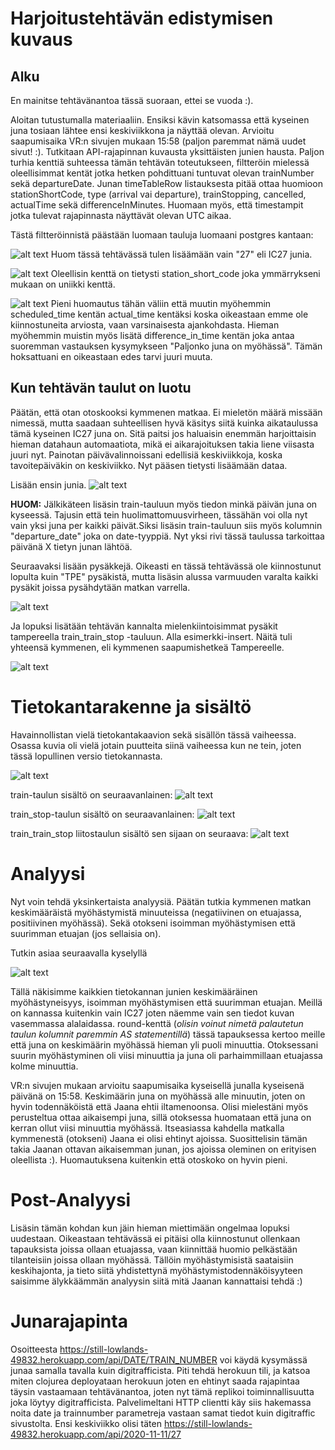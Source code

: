 # Harjoitustehtävän edistymisen kuvaus

## Alku
En mainitse tehtävänantoa tässä suoraan, ettei se vuoda :).

Aloitan tutustumalla materiaaliin. Ensiksi kävin katsomassa että kyseinen juna tosiaan lähtee ensi keskiviikkona ja näyttää olevan.
Arvioitu saapumisaika VR:n sivujen mukaan 15:58 (paljon paremmat nämä uudet sivut! :).
Tutkitaan API-rajapinnan kuvausta yksittäisten junien hausta. Paljon turhia kenttiä suhteessa tämän tehtävän toteutukseen, filtteröin mielessä oleellisimmat kentät
jotka hetken pohdittuani tuntuvat olevan trainNumber sekä departureDate. Junan timeTableRow listauksesta pitää ottaa huomioon stationShortCode, type (arrival vai departure), trainStopping, cancelled, actualTime sekä differenceInMinutes. Huomaan myös, että timestampit jotka tulevat rajapinnasta näyttävät olevan UTC aikaa.

Tästä filtteröinnistä päästään luomaan tauluja luomaani postgres kantaan:

![alt text](https://github.com/Konnila/harkkis/blob/main/creata_table_train.PNG "Create train")
Huom tässä tehtävässä tulen lisäämään vain "27" eli IC27 junia.

![alt text](https://github.com/Konnila/harkkis/blob/main/create_table_stop.PNG "Create train stop")
Oleellisin kenttä on tietysti station_short_code joka ymmärrykseni mukaan on uniikki kenttä.

![alt text](https://github.com/Konnila/harkkis/blob/main/create_table_train_train_stop.PNG "Create connecting table")
Pieni huomautus tähän väliin että muutin myöhemmin scheduled_time kentän actual_time kentäksi koska oikeastaan emme ole kiinnostuneita arviosta, vaan varsinaisesta ajankohdasta.
Hieman myöhemmin muistin myös lisätä difference_in_time kentän joka antaa suoremman vastauksen kysymykseen "Paljonko juna on myöhässä". Tämän hoksattuani en oikeastaan edes tarvi juuri muuta.

## Kun tehtävän taulut on luotu

Päätän, että otan otoskooksi kymmenen matkaa. Ei mieletön määrä missään nimessä, mutta saadaan suhteellisen hyvä käsitys siitä kuinka aikataulussa tämä kyseinen IC27 juna on. Sitä paitsi jos haluaisin enemmän harjoittaisin hieman datahaun automaatiota, mikä ei aikarajoituksen takia liene viisasta juuri nyt. Painotan päivävalinnoissani edellisiä keskiviikkoja, koska tavoitepäiväkin on keskiviikko.
Nyt pääsen tietysti lisäämään dataa. 

Lisään ensin junia.
![alt text](https://github.com/Konnila/harkkis/blob/main/insert_train.PNG "Insert trains")

**HUOM:** Jälkikäteen lisäsin train-tauluun myös tiedon minkä päivän juna on kyseessä. Tajusin että tein huolimattomuusvirheen, tässähän voi olla nyt vain yksi juna per kaikki päivät.Siksi lisäsin train-tauluun siis myös kolumnin "departure_date" joka on date-tyyppiä. Nyt yksi rivi tässä taulussa tarkoittaa päivänä X tietyn junan lähtöä.

Seuraavaksi lisään pysäkkejä. Oikeasti en tässä tehtävässä ole kiinnostunut lopulta kuin "TPE" pysäkistä, mutta lisäsin alussa varmuuden varalta kaikki pysäkit joissa pysähdytään matkan varrella.

![alt text](https://github.com/Konnila/harkkis/blob/main/insert_stops.PNG "Insert stops")

Ja lopuksi lisätään tehtävän kannalta mielenkiintoisimmat pysäkit tampereella train_train_stop -tauluun.
Alla esimerkki-insert. Näitä tuli yhteensä kymmenen, eli kymmenen saapumishetkeä Tampereelle. 

![alt text](https://github.com/Konnila/harkkis/blob/main/insert_train_train_stops.PNG "Insert stops")

# Tietokantarakenne ja sisältö

Havainnollistan vielä tietokantakaavion sekä sisällön tässä vaiheessa. Osassa kuvia oli vielä jotain puutteita siinä vaiheessa kun ne tein, joten tässä lopullinen versio tietokannasta.

![alt text](https://github.com/Konnila/harkkis/blob/main/diagram_db.PNG "Db Diagram")


train-taulun sisältö on seuraavanlainen:
![alt text](https://github.com/Konnila/harkkis/blob/main/analysis_table_train.PNG "")

train_stop-taulun sisältö on seuraavanlainen:
![alt text](https://github.com/Konnila/harkkis/blob/main/analysis_table_train_stop.PNG "")

train_train_stop liitostaulun sisältö sen sijaan on seuraava:
![alt text](https://github.com/Konnila/harkkis/blob/main/analysis_train_train_stop.PNG "")

# Analyysi

Nyt voin tehdä yksinkertaista analyysiä. Päätän tutkia kymmenen matkan keskimääräistä myöhästymistä minuuteissa (negatiivinen on etuajassa, positiivinen myöhässä). Sekä otokseni isoimman myöhästymisen että suurimman etuajan (jos sellaisia on).

Tutkin asiaa seuraavalla kyselyllä

![alt text](https://github.com/Konnila/harkkis/blob/main/SQL_analysis3.PNG "")

Tällä näkisimme kaikkien tietokannan junien keskimääräinen myöhästyneisyys, isoimman myöhästymisen että suurimman etuajan. Meillä on kannassa kuitenkin vain IC27 joten näemme vain sen tiedot kuvan vasemmassa alalaidassa. round-kenttä (*olisin voinut nimetä palautetun taulun kolumnit paremmin AS statementillä*) tässä tapauksessa kertoo meille että juna on keskimäärin myöhässä hieman yli puoli minuuttia. Otoksessani suurin myöhästyminen oli viisi minuuttia ja juna oli parhaimmillaan etuajassa kolme minuuttia.

VR:n sivujen mukaan arvioitu saapumisaika kyseisellä junalla kyseisenä päivänä on 15:58. Keskimäärin juna on myöhässä alle minuutin, joten on hyvin todennäköistä että Jaana ehtii iltamenoonsa. Olisi mielestäni myös perusteltua ottaa aikaisempi juna, sillä otoksessa huomataan että juna on kerran ollut viisi minuuttia myöhässä. Itseasiassa kahdella matkalla kymmenestä (otokseni) Jaana ei olisi ehtinyt ajoissa. Suosittelisin tämän takia Jaanan ottavan aikaisemman junan, jos ajoissa oleminen on erityisen oleellista :).
Huomautuksena kuitenkin että otoskoko on hyvin pieni.

# Post-Analyysi

Lisäsin tämän kohdan kun jäin hieman miettimään ongelmaa lopuksi uudestaan. Oikeastaan tehtävässä ei pitäisi olla kiinnostunut ollenkaan tapauksista joissa ollaan etuajassa,
vaan kiinnittää huomio pelkästään tilanteisiin joissa ollaan myöhässä. Tällöin myöhästymisistä saataisiin keskihajonta, ja tieto siitä yhdistettynä myöhästymistodennäköisyyteen saisimme älykkäämmän analyysin siitä mitä Jaanan kannattaisi tehdä :)

# Junarajapinta

Osoitteesta https://still-lowlands-49832.herokuapp.com/api/DATE/TRAIN_NUMBER voi käydä kysymässä junaa samalla tavalla kuin digitrafficista. Piti tehdä herokuun tili, ja katsoa miten clojurea deployataan herokuun joten en ehtinyt saada rajapintaa täysin vastaamaan tehtävänantoa, joten nyt tämä replikoi toiminnallisuutta joka löytyy digitrafficista. Palvelimeltani HTTP clientti käy siis hakemassa noita date ja trainnumber parametreja vastaan samat tiedot kuin digitraffic sivustolta. Ensi keskiviikko olisi täten https://still-lowlands-49832.herokuapp.com/api/2020-11-11/27


